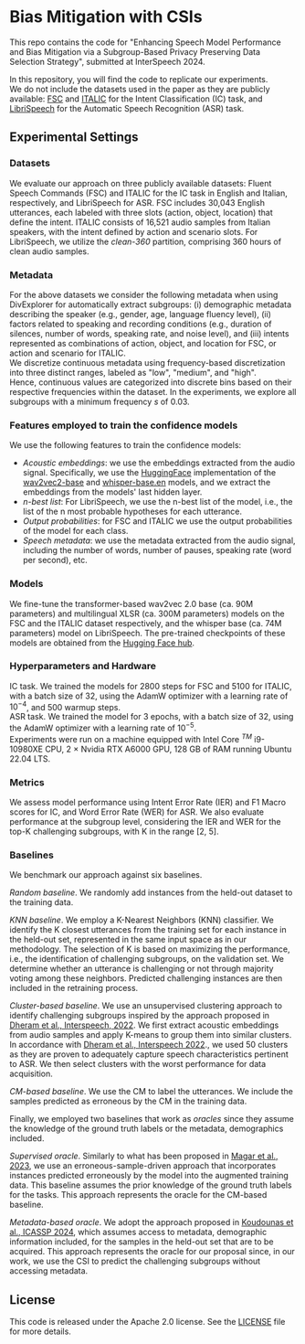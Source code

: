 # Bias Mitigation with CSIs
This repo contains the code for "Enhancing Speech Model Performance and Bias Mitigation via a Subgroup-Based Privacy Preserving Data Selection Strategy", submitted at InterSpeech 2024.

In this repository, you will find the code to replicate our experiments.  
We do not include the datasets used in the paper as they are publicly available: [FSC](https://fluent.ai/fluent-speech-commands-a-dataset-for-spoken-language-understanding-research/) and [ITALIC](https://huggingface.co/datasets/RiTA-nlp/ITALIC) for the Intent Classification (IC) task, and [LibriSpeech](https://huggingface.co/datasets/librispeech_asr) for the Automatic Speech Recognition (ASR) task.


## Experimental Settings 

### Datasets 
We evaluate our approach on three publicly available datasets: Fluent Speech Commands (FSC) and ITALIC for the IC task in English and Italian, respectively, and LibriSpeech for ASR. 
FSC includes 30,043 English utterances, each labeled with three slots (action, object, location) that define the intent. 
ITALIC consists of 16,521 audio samples from Italian speakers, with the intent defined by action and scenario slots. 
For LibriSpeech, we utilize the *clean-360* partition, comprising 360 hours of clean audio samples.

### Metadata
For the above datasets we consider the following metadata when using DivExplorer for automatically extract subgroups: (i) demographic metadata describing the speaker (e.g., gender, age, language fluency level), (ii) factors related to speaking and recording conditions (e.g., duration of silences, number of words, speaking rate, and noise level), and (iii) intents represented as combinations of action, object, and location for FSC, or action and scenario for ITALIC.  
We discretize continuous metadata using frequency-based discretization into three distinct ranges, labeled as "low", "medium", and "high".   
Hence, continuous values are categorized into discrete bins based on their respective frequencies within the dataset. In the experiments, we explore all subgroups with a minimum frequency $s$ of $0.03$.

### Features employed to train the confidence models
We use the following features to train the confidence models:
- *Acoustic embeddings*: we use the embeddings extracted from the audio signal. Specifically, we use the [HuggingFace](https://huggingface.co/) implementation of the [wav2vec2-base](https://huggingface.co/facebook/wav2vec2-base) and [whisper-base.en](https://huggingface.co/openai/whisper-base.en) models, and we extract the embeddings from the models' last hidden layer.
- *n-best list*: For LibriSpeech, we use the n-best list of the model, i.e., the list of the n most probable hypotheses for each utterance. 
- *Output probabilities*: for FSC and ITALIC we use the output probabilities of the model for each class.
- *Speech metadata*: we use the metadata extracted from the audio signal, including the number of words, number of pauses, speaking rate (word per second), etc.

### Models
We fine-tune the transformer-based wav2vec 2.0 base (ca. 90M parameters) and multilingual XLSR (ca. 300M parameters) models on the FSC and the ITALIC dataset respectively, and the whisper base (ca. 74M parameters) model on LibriSpeech. 
The pre-trained checkpoints of these models are obtained from the [Hugging Face hub](https://huggingface.co/models). 


### Hyperparameters and Hardware
IC task. We trained the models for $2800$ steps for FSC and $5100$ for ITALIC, with a batch size of 32, using the AdamW optimizer with a learning rate of $10^{-4}$, and $500$ warmup steps.   
ASR task. We trained the model for 3 epochs, with a batch size of 32, using the AdamW optimizer with a learning rate of $10^{-5}$.  
Experiments were run on a machine equipped with Intel Core $^{TM}$ i9-10980XE CPU, $2$ $\times$ Nvidia RTX A6000 GPU, $128$ GB of RAM running Ubuntu $22.04$ LTS. 

### Metrics 
We assess model performance using Intent Error Rate (IER) and F1 Macro scores for IC, and Word Error Rate (WER) for ASR. 
We also evaluate performance at the subgroup level, considering the IER and WER for the top-K challenging subgroups, with K in the range [2, 5].


### Baselines
We benchmark our approach against six baselines. 

*Random baseline*. We randomly add instances from the held-out dataset to the training data.

*KNN baseline*. We employ a K-Nearest Neighbors (KNN) classifier. We identify the K closest utterances from the training set for each instance in the held-out set, represented in the same input space as in our methodology. The selection of K is based on maximizing the performance, i.e., the identification of challenging subgroups, on the validation set.
We determine whether an utterance is challenging or not through majority voting among these neighbors. Predicted challenging instances are then included in the retraining process.

*Cluster-based baseline*. We use an unsupervised clustering approach to identify challenging subgroups inspired by the approach proposed in [Dheram et al., Interspeech, 2022](https://www.amazon.science/publications/toward-fairness-in-speech-recognition-discovery-and-mitigation-of-performance-disparities).
We first extract acoustic embeddings from audio samples and apply K-means to group them into similar clusters. 
In accordance with [Dheram et al., Interspeech 2022](https://www.amazon.science/publications/toward-fairness-in-speech-recognition-discovery-and-mitigation-of-performance-disparities)., we used 50 clusters as they are proven to adequately capture speech characteristics pertinent to ASR.
We then select clusters with the worst performance for data acquisition.

*CM-based baseline*. We use the CM to label the utterances. We include the samples predicted as erroneous by the CM in the training data. 

Finally, we employed two baselines that work as *oracles* since they assume the knowledge of the ground truth labels or the metadata, demographics included.

*Supervised oracle*. Similarly to what has been proposed in [Magar et al., 2023](https://www.sciencedirect.com/science/article/pii/S0927025623001611), we use an erroneous-sample-driven approach that incorporates instances predicted erroneously by the model into the augmented training data. 
This baseline assumes the prior knowledge of the ground truth labels for the tasks. 
This approach represents the oracle for the CM-based baseline.

*Metadata-based oracle*. We adopt the approach proposed in [Koudounas et al., ICASSP 2024](https://ieeexplore.ieee.org/document/10446326), which assumes access to metadata, demographic information included, for the samples in the held-out set that are to be acquired.
This approach represents the oracle for our proposal since, in our work, we use the CSI to predict the challenging subgroups without accessing metadata.

## License
This code is released under the Apache 2.0 license. See the [LICENSE](LICENSE) file for more details.